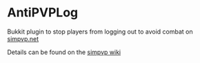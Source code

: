 # AntiPVPLog

Bukkit plugin to stop players from logging out to avoid combat on [simpvp.net](http://simpvp.net/)

Details can be found on the [simpvp wiki](https://simplicitypvp.net/w/AntiPVPLog)
